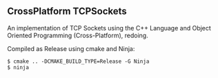 ## CrossPlatform TCPSockets
An implementation of TCP Sockets using the C++ Language and Object Oriented Programming (Cross-Platform), redoing.

Compiled as Release using cmake and Ninja:
```
$ cmake .. -DCMAKE_BUILD_TYPE=Release -G Ninja
$ ninja
```